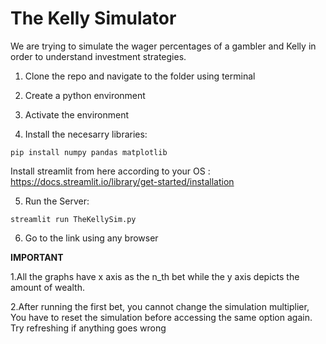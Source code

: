 # The Kelly Simulator
 We are trying to simulate the wager percentages of a gambler and Kelly in order to understand investment strategies.

1. Clone the repo and navigate to the folder using terminal

2. Create a python environment

3. Activate the environment

4. Install the necesarry libraries:

<code>pip install numpy pandas matplotlib</code>

Install streamlit from here according to your OS : https://docs.streamlit.io/library/get-started/installation

5. Run the Server:

<code>streamlit run TheKellySim.py</code>

6. Go to the link using any browser


**IMPORTANT**

1.All the graphs have x axis as the n_th bet while the y axis depicts the amount of wealth.

2.After running the first bet, you cannot change the simulation multiplier, You have to reset the simulation before accessing the same option again.
Try refreshing if anything goes wrong

